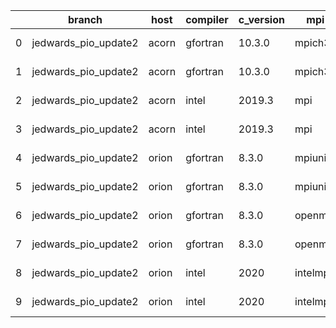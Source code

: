 |    | branch               | host   | compiler   | c_version   | mpi      | m_version   | o_g   | os    | netcdf_c   | netcdf_f   | build   | u_pass   | u_fail   | s_pass   | s_fail   | e_pass   | e_fail   |   nuopc_pass |   nuopc_fail | artifacts_hash                                                                                                                                                       | modified                   |
|----|----------------------|--------|------------|-------------|----------|-------------|-------|-------|------------|------------|---------|----------|----------|----------|----------|----------|----------|--------------|--------------|----------------------------------------------------------------------------------------------------------------------------------------------------------------------|----------------------------|
|  0 | jedwards_pio_update2 | acorn  | gfortran   | 10.3.0      | mpich3   | 8.1.7       | O     | Linux | 4.7.4      | 4.5.3      | fail    | fail     | fail     | fail     | fail     | fail     | fail     |            0 |           50 | [artifacts](https://github.com/esmf-org/esmf-test-artifacts/tree/1cd9adf214bb54c67c46600b47f930d8a9aef35a/jedwards_pio_update2/acorn/gfortran/10.3.0/O/mpich3/8.1.7) | 2022-03-10 11:07:59.216878 |
|  1 | jedwards_pio_update2 | acorn  | gfortran   | 10.3.0      | mpich3   | 8.1.7       | g     | Linux | 4.7.4      | 4.5.3      | fail    | fail     | fail     | fail     | fail     | fail     | fail     |            0 |           50 | [artifacts](https://github.com/esmf-org/esmf-test-artifacts/tree/622e55cfb542a017a475c6862de74e6b1f094403/jedwards_pio_update2/acorn/gfortran/10.3.0/g/mpich3/8.1.7) | 2022-03-10 11:07:59.216852 |
|  2 | jedwards_pio_update2 | acorn  | intel      | 2019.3      | mpi      | 8.1.7       | O     | Linux | 4.7.4      | 4.5.3      | fail    | fail     | fail     | fail     | fail     | fail     | fail     |            0 |           50 | [artifacts](https://github.com/esmf-org/esmf-test-artifacts/tree/f37d11f439660bff8c3b34ac8dd6a184cb5cc9b3/jedwards_pio_update2/acorn/intel/2019.3/O/mpi/8.1.7)       | 2022-03-10 11:07:59.216889 |
|  3 | jedwards_pio_update2 | acorn  | intel      | 2019.3      | mpi      | 8.1.7       | g     | Linux | 4.7.4      | 4.5.3      | fail    | fail     | fail     | fail     | fail     | fail     | fail     |            0 |           50 | [artifacts](https://github.com/esmf-org/esmf-test-artifacts/tree/9398da2b204080d6cc7abde5314fde110827b970/jedwards_pio_update2/acorn/intel/2019.3/g/mpi/8.1.7)       | 2022-03-10 11:07:59.216884 |
|  4 | jedwards_pio_update2 | orion  | gfortran   | 8.3.0       | mpiuni   | none        | O     | Linux | 4.7.4      | 4.5.3      | pass    | 12121    | 0        | 8        | 0        | 43       | 0        |            0 |           50 | [artifacts](https://github.com/esmf-org/esmf-test-artifacts/tree/d0292b5f01786af972dfb120a86a7594df6043ce/jedwards_pio_update2/orion/gfortran/8.3.0/O/mpiuni/none)   | 2022-03-10 10:20:20.542183 |
|  5 | jedwards_pio_update2 | orion  | gfortran   | 8.3.0       | mpiuni   | none        | g     | Linux | 4.7.4      | 4.5.3      | pass    | 12121    | 0        | 8        | 0        | 43       | 0        |            0 |           50 | [artifacts](https://github.com/esmf-org/esmf-test-artifacts/tree/aedfa957dee1ca393188fe7e160e1364c05d702f/jedwards_pio_update2/orion/gfortran/8.3.0/g/mpiuni/none)   | 2022-03-10 11:20:26.731757 |
|  6 | jedwards_pio_update2 | orion  | gfortran   | 8.3.0       | openmpi  | 4.0.2       | O     | Linux | 4.7.4      | 4.5.3      | pass    | 13647    | 0        | 49       | 0        | 80       | 0        |           50 |            0 | [artifacts](https://github.com/esmf-org/esmf-test-artifacts/tree/f4a23caf5c69498b8182341430319116ad0db6ce/jedwards_pio_update2/orion/gfortran/8.3.0/O/openmpi/4.0.2) | 2022-03-10 09:20:22.886325 |
|  7 | jedwards_pio_update2 | orion  | gfortran   | 8.3.0       | openmpi  | 4.0.2       | g     | Linux | 4.7.4      | 4.5.3      | pass    | 13258    | 389      | 49       | 0        | 79       | 1        |           34 |           16 | [artifacts](https://github.com/esmf-org/esmf-test-artifacts/tree/10afe3904a50184d3b6b8deeb5b7a15f5fd0eb0a/jedwards_pio_update2/orion/gfortran/8.3.0/g/openmpi/4.0.2) | 2022-03-10 10:20:20.542159 |
|  8 | jedwards_pio_update2 | orion  | intel      | 2020        | intelmpi | 2020.2      | O     | Linux | 4.7.4      | 4.5.3      | pass    | fail     | fail     | fail     | fail     | fail     | fail     |            0 |            0 | [artifacts](https://github.com/esmf-org/esmf-test-artifacts/tree/5a1ef5fdbf3591c000a7b003aa29425e93eb548d/jedwards_pio_update2/orion/intel/2020/O/intelmpi/2020.2)   | 2022-03-10 08:20:22.958400 |
|  9 | jedwards_pio_update2 | orion  | intel      | 2020        | intelmpi | 2020.2      | g     | Linux | 4.7.4      | 4.5.3      | pass    | fail     | fail     | fail     | fail     | fail     | fail     |            0 |            0 | [artifacts](https://github.com/esmf-org/esmf-test-artifacts/tree/832a8af31c0c350c2f4170a2b3b4e42b0cf010c5/jedwards_pio_update2/orion/intel/2020/g/intelmpi/2020.2)   | 2022-03-10 10:20:20.542191 |